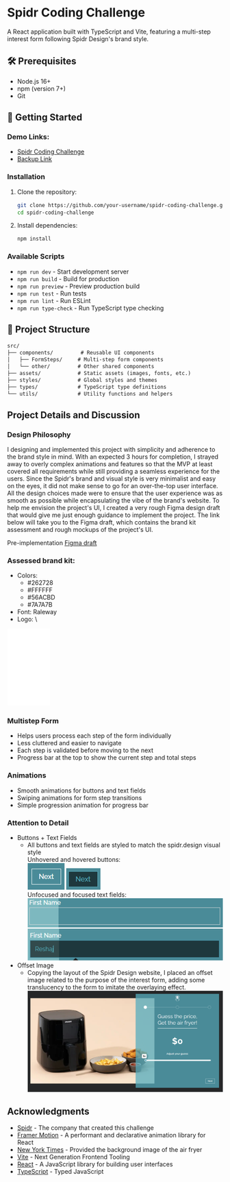 # Spidr Coding Challenge

A React application built with TypeScript and Vite, featuring a multi-step interest form following Spidr Design's brand style.

## 🛠️ Prerequisites

- Node.js 16+
- npm (version 7+)
- Git

## 🚀 Getting Started

### Demo Links:

- [Spidr Coding Challenge](https://spidr-coding-challenge-tau.vercel.app/)
- [Backup Link](spidr-coding-challenge-ndb4r6py7-reshajs-projects.vercel.app)

### Installation

1. Clone the repository:
   ```bash
   git clone https://github.com/your-username/spidr-coding-challenge.git
   cd spidr-coding-challenge
   ```

2. Install dependencies:
   ```bash
   npm install
   ```

### Available Scripts

- `npm run dev` - Start development server
- `npm run build` - Build for production
- `npm run preview` - Preview production build
- `npm run test` - Run tests
- `npm run lint` - Run ESLint
- `npm run type-check` - Run TypeScript type checking

## 📁 Project Structure

```
src/
├── components/         # Reusable UI components
│   ├── FormSteps/     # Multi-step form components
│   └── other/         # Other shared components
├── assets/            # Static assets (images, fonts, etc.)
├── styles/            # Global styles and themes
├── types/             # TypeScript type definitions
└── utils/             # Utility functions and helpers
```

## Project Details and Discussion

### Design Philosophy
I designing and implemented this project with simplicity and adherence to the brand style in mind. With an expected 3 hours for completion, I strayed away to overly complex animations and features so that the MVP at least covered all requirements while still providing a seamless experience for the users. Since the Spidr's brand and visual style is very minimalist and easy on the eyes, it did not make sense to go for an over-the-top user interface. All the design choices made were to ensure that the user experience was as smooth as possible while encapsulating the vibe of the brand's website. To help me envision the project's UI, I created a very rough Figma design draft that would give me just enough guidance to implement the project. The link below will take you to the Figma draft, which contains the brand kit assessment and rough mockups of the project's UI.

Pre-implementation [Figma draft](https://www.figma.com/design/RfxEzPt1i3cHYk55NRAI50/Spidr-Coding-Challenge-Mockup?node-id=0-1&t=it8y9kJkqWjAyCEG-1)

### Assessed brand kit:
- Colors: 
  - #262728
  - #FFFFFF
  - #56ACBD
  - #7A7A7B
- Font: Raleway
- Logo: \
<img src="src/assets/spidr-logo.png" alt="spider-logo" width="100"/>

### Multistep Form
  - Helps users process each step of the form individually
  - Less cluttered and easier to navigate
  - Each step is validated before moving to the next
  - Progress bar at the top to show the current step and total steps

### Animations
- Smooth animations for buttons and text fields
- Swiping animations for form step transitions
- Simple progression animation for progress bar

### Attention to Detail
- Buttons + Text Fields
  - All buttons and text fields are styled to match the spidr.design visual style \
  Unhovered and hovered buttons: \
  ![alt text](image.png) ![alt text](image-2.png) \
  Unfocused and focused text fields: \
  ![alt text](image-3.png) \
  ![alt text](image-4.png)
- Offset Image
  - Copying the layout of the Spidr Design website, I placed an offset image related to the purpose of the interest form, adding some translucency to the form to imitate the overlaying effect. \
![alt text](image-5.png)

## Acknowledgments

- [Spidr](https://spidr.design/) - The company that created this challenge
- [Framer Motion](https://www.framer.com/motion/) - A performant and declarative animation library for React
- [New York Times](https://cdn.thewirecutter.com/wp-content/media/2024/11/air-fryer-2048px-4509-2x1-1.jpg?width=1024&quality=75&crop=2:1&auto=webp) - Provided the background image of the air fryer
- [Vite](https://vitejs.dev/) - Next Generation Frontend Tooling
- [React](https://reactjs.org/) - A JavaScript library for building user interfaces
- [TypeScript](https://www.typescriptlang.org/) - Typed JavaScript


